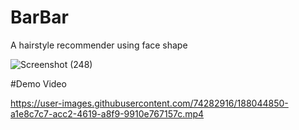 #  BarBar
A hairstyle recommender using face shape
 
 

![Screenshot (248)](https://user-images.githubusercontent.com/74282916/187352204-ecd48ab2-cbe4-47eb-91de-c56bf2faedd9.png)



#Demo Video

https://user-images.githubusercontent.com/74282916/188044850-a1e8c7c7-acc2-4619-a8f9-9910e767157c.mp4
